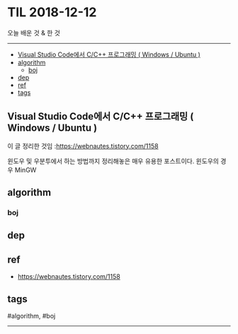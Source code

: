 # TIL 2018-12-12

오늘 배운 것 & 한 것

--------------------------


- [Visual Studio Code에서 C/C++ 프로그래밍 ( Windows / Ubuntu )](#visual-studio-code에서-cc-프로그래밍--windows--ubuntu-)
- [algorithm](#algorithm)
  - [boj](#boj)
- [dep](#dep)
- [ref](#ref)
- [tags](#tags)

## Visual Studio Code에서 C/C++ 프로그래밍 ( Windows / Ubuntu )
이 글 정리한 것임 :https://webnautes.tistory.com/1158

윈도우 및 우분투에서 하는 방법까지 정리해놓은 매우 유용한 포스트이다.
윈도우의 경우 MinGW


## algorithm

### boj




## dep

## ref
- https://webnautes.tistory.com/1158

## tags
  #algorithm, #boj



--------------------------


 